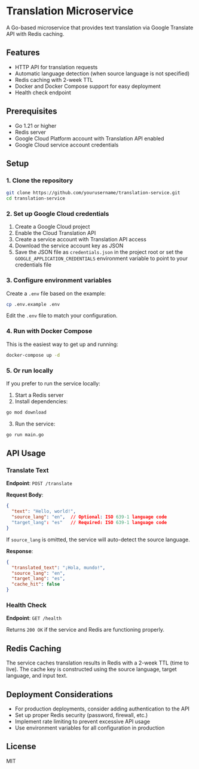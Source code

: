 # Translation Microservice

A Go-based microservice that provides text translation via Google Translate API with Redis caching.

## Features

- HTTP API for translation requests
- Automatic language detection (when source language is not specified)
- Redis caching with 2-week TTL
- Docker and Docker Compose support for easy deployment
- Health check endpoint

## Prerequisites

- Go 1.21 or higher
- Redis server
- Google Cloud Platform account with Translation API enabled
- Google Cloud service account credentials

## Setup

### 1. Clone the repository

```bash
git clone https://github.com/yourusername/translation-service.git
cd translation-service
```

### 2. Set up Google Cloud credentials

1. Create a Google Cloud project
2. Enable the Cloud Translation API
3. Create a service account with Translation API access
4. Download the service account key as JSON
5. Save the JSON file as `credentials.json` in the project root or set the `GOOGLE_APPLICATION_CREDENTIALS` environment variable to point to your credentials file

### 3. Configure environment variables

Create a `.env` file based on the example:

```bash
cp .env.example .env
```

Edit the `.env` file to match your configuration.

### 4. Run with Docker Compose

This is the easiest way to get up and running:

```bash
docker-compose up -d
```

### 5. Or run locally

If you prefer to run the service locally:

1. Start a Redis server
2. Install dependencies:
```bash
go mod download
```
3. Run the service:
```bash
go run main.go
```

## API Usage

### Translate Text

**Endpoint**: `POST /translate`

**Request Body**:

```json
{
  "text": "Hello, world!",
  "source_lang": "en",  // Optional: ISO 639-1 language code
  "target_lang": "es"   // Required: ISO 639-1 language code
}
```

If `source_lang` is omitted, the service will auto-detect the source language.

**Response**:

```json
{
  "translated_text": "¡Hola, mundo!",
  "source_lang": "en",
  "target_lang": "es",
  "cache_hit": false
}
```

### Health Check

**Endpoint**: `GET /health`

Returns `200 OK` if the service and Redis are functioning properly.

## Redis Caching

The service caches translation results in Redis with a 2-week TTL (time to live). The cache key is constructed using the source language, target language, and input text.

## Deployment Considerations

- For production deployments, consider adding authentication to the API
- Set up proper Redis security (password, firewall, etc.)
- Implement rate limiting to prevent excessive API usage
- Use environment variables for all configuration in production

## License

MIT
